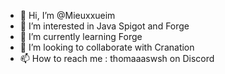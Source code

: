 - 👋 Hi, I’m @Mieuxxueim
- 👀 I’m interested in Java Spigot and Forge
- 🌱 I’m currently learning Forge
- 💞️ I’m looking to collaborate with Cranation
- 📫 How to reach me : thomaaaswsh on Discord
